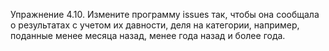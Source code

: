 Упражнение 4.10. Измените программу issues так, чтобы она сообщала о результатах с учетом их давности, деля на категории, например, поданные менее месяца назад, менее года назад и более года.